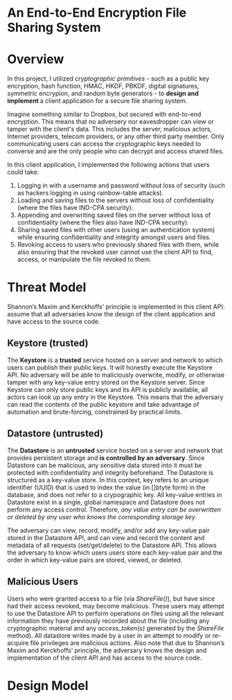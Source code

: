 # An End-to-End Encryption File Sharing System

<h1><b> Overview </h1></b>
In this project, I utilized <i>cryptographic primitives</i> - such as a public key encryption, hash function, HMAC, HKDF, PBKDF, digital signatures, symmetric encrypion, and random byte generators - to <b>design and implement </b> a client application for a secure file sharing system. 

Imagine something similar to Dropbox, but secured with end-to-end encryption. This means that no adversery nor eavesdropper can view or tamper with the client's data. This includes the server, malicious actors, Internet providers, telecom providers, or any other third party member. Only communicating users can access the cryptographic keys needed to converse and are the only people who can decrypt and access shared files.

In this client application, I implemented the following actions that users could take:
1. Logging in with a username and password without loss of security (such as hackers logging in using rainbow-table attacks).
2. Loading and saving files to the servers without loss of confidentiality (where the files have IND-CPA security).
3. Appending and overwriting saved files on the server without loss of confidentiality (where the files also have IND-CPA security).
4. Sharing saved files with other users (using an authentication system) while ensuring confidentiality and integrity amongst users and files.
5. Revoking access to users who previously shared files with them, while also ensuring that the revoked user cannot use the client API to find, access, or manipulate the file revoked to them.

<h1><b> Threat Model </h1></b>

Shannon’s Maxim and Kerckhoffs’ principle is implemented in this client API: assume that all adversaries know the design of the client application and have access to the source code.

<h2><b> Keystore (trusted) </h2></b>
The <b>Keystore</b> is a <b>trusted</b> service hosted on a server and network to which users can publish their public keys. It will honestly execute the Keystore API. No adversary will be able to maliciously overwrite, modify, or otherwise tamper with any key-value entry stored on the Keystore server. Since Keystore can only store public keys and its API is publicly available, all actors can look up any entry in the Keystore. This means that the adversary can read the contents of the public keystore and take advantage of automation and brute-forcing, constrained by practical limits.

<h2><b> Datastore (untrusted) </h2></b>

The <b>Datastore</b> is an <b>untrusted</b> service hosted on a server and network that provides persistent storage and <b>is controlled by an adversary</b>. Since Datastore can be malicious, any sensitive data stored into it must be protected with confidentiality and integrity beforehand. The Datastore is structured as a key-value store. In this context, key refers to an unique identifier (UUID) that is used to index the value (in []btyte form) in the database, and does not refer to a crypographic key. All key-value entries in Datastore exist in a single, global namespace and Datastore does not perform any access control. Therefore, <i> any value entry can be overwritten or deleted by any user who knows the corresponding storage key</i>.

The adversary can view, record, modify, and/or add any key-value pair stored in the Datastore API, and can view and record the content and metadata of all requests (set/get/delete) to the Datastore API. This allows the adversary to know which users users store each key-value pair and the order in which key-value pairs are stored, viewed, or deleted. 

<h2><b> Malicious Users </h2></b>

Users who were granted access to a file (via <i>ShareFile()</i>), but have since had their access revoked, may become malicious. These users may attempt to use the Datastore API to perform operations on files using all the relevant information they have previously recorded about the file (including any cryptographic material and any <i>access_token(s)</i> generated by the <i>ShareFile</i> method). All datastore writes made by a user in an attempt to modify or re-acquire file privileges are malicious actions. 
Also note that due to Shannon’s Maxim and Kerckhoffs’ principle, the adversary knows the design and implementation of the client API and has access to the source code.

<h1><b> Design Model </h1></b>

